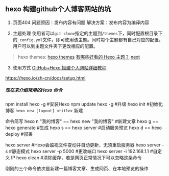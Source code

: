 ## hexo 构建github个人博客网站的坑

1. 页面404
问题原因：发布内容有问题
解决方案：发布内容为编译内容

2. 主题处理
使用者可以`git clone`指定的主题到`/themes`下，同时配置根目录下的`_config.yml`文件，即可使用该主题。同时每个主题都有自己对应的配置，用户可以到主题文件夹下更改相应的配置。

> hexo themes:
> [hexo themes](https://githueb.com/hexojs/hexo/wiki/Themes)
> [有哪些好看的 Hexo 主题？](https://www.zhihu.com/question/24422335)
> [next](http://theme-next.iissnan.com/)

3. 使用方式
[GitHub+Hexo 搭建个人网站详细教程](https://zhuanlan.zhihu.com/p/26625249)

https://hexo.io/zh-cn/docs/setup.html

##### 现在来介绍常用的Hexo 命令

npm install hexo -g #安装Hexo
npm update hexo -g #升级 
hexo init #初始化博客
`hexo new [layout] <title>` 新建

命令简写
hexo n "我的博客" == hexo new "我的博客" #新建文章
hexo g == hexo generate #生成
hexo s == hexo server #启动服务预览
hexo d == hexo deploy #部署

hexo server #Hexo会监视文件变动并自动更新，无须重启服务器
hexo server -s #静态模式
hexo server -p 5000 #更改端口
hexo server -i 192.168.1.1 #自定义 IP
hexo clean #清除缓存，若是网页正常情况下可以忽略这条命令

刚刚的三个命令依次是新建一篇博客文章、生成网页、在本地预览的操作